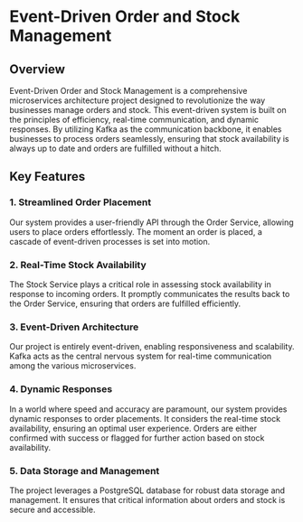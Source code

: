 

# Event-Driven Order and Stock Management

## Overview

Event-Driven Order and Stock Management is a comprehensive microservices architecture project designed to revolutionize the way businesses manage orders and stock. This event-driven system is built on the principles of efficiency, real-time communication, and dynamic responses. By utilizing Kafka as the communication backbone, it enables businesses to process orders seamlessly, ensuring that stock availability is always up to date and orders are fulfilled without a hitch.

## Key Features

### 1. **Streamlined Order Placement**

Our system provides a user-friendly API through the Order Service, allowing users to place orders effortlessly. The moment an order is placed, a cascade of event-driven processes is set into motion.

### 2. **Real-Time Stock Availability**

The Stock Service plays a critical role in assessing stock availability in response to incoming orders. It promptly communicates the results back to the Order Service, ensuring that orders are fulfilled efficiently.

### 3. **Event-Driven Architecture**

Our project is entirely event-driven, enabling responsiveness and scalability. Kafka acts as the central nervous system for real-time communication among the various microservices.

### 4. **Dynamic Responses**

In a world where speed and accuracy are paramount, our system provides dynamic responses to order placements. It considers the real-time stock availability, ensuring an optimal user experience. Orders are either confirmed with success or flagged for further action based on stock availability.

### 5. **Data Storage and Management**

The project leverages a PostgreSQL database for robust data storage and management. It ensures that critical information about orders and stock is secure and accessible.

